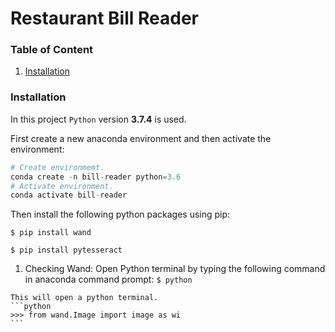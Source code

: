 # Restaurant Bill Reader

### Table of Content
1. [Installation](#installation)



### Installation
In this project `Python` version **3.7.4** is used.

First create a new anaconda environment and then activate the environment:
```python
# Create environmemt.
conda create -n bill-reader python=3.6
# Activate environment.
conda activate bill-reader
```

Then install the following python packages using pip:

`$ pip install wand`

`$ pip install pytesseract`

  1. Checking Wand:
    Open Python terminal by typing the following command in anaconda command prompt:
    `$ python`
    
    This will open a python terminal.
    ```python
    >>> from wand.Image import image as wi
    ```
    
   
    
    
